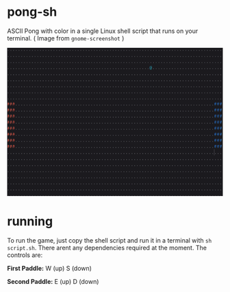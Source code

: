 # pong-sh
ASCII Pong with color in a single Linux shell script that runs on your terminal.
( Image from `gnome-screenshot` )

![Screenshot](./examples/gameplay.png)
# running
To run the game, just copy the shell script and run it in a terminal with `sh script.sh`. There arent any dependencies required at the moment. The controls are:

__First Paddle:__
W (up)
S (down)

__Second Paddle:__
E (up)
D (down)
